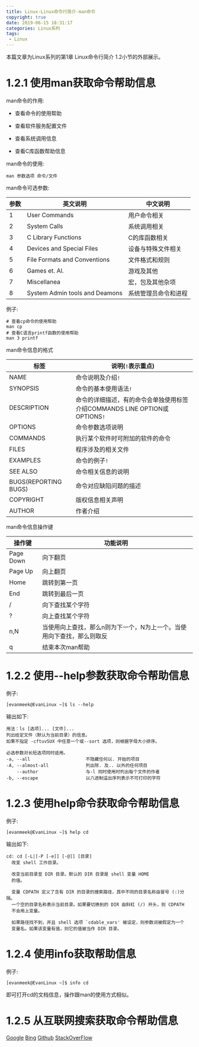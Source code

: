 ```yaml
---
title: Linux-Linux命令行简介-man命令
copyright: true
date: 2019-06-15 18:31:17
categories: Linux系列
tags:
 - Linux
---
```


本篇文章为Linux系列的第1章 Linux命令行简介 1.2小节的外部展示。

<!--more-->

# 1.2.1 使用man获取命令帮助信息

man命令的作用:
  
  - 查看命令的使用帮助

  - 查看软件服务配置文件

  - 查看系统调用信息

  - 查看C库函数帮助信息

man命令的使用:
  
  ~~~Shell
  man 参数选项 命令/文件
  ~~~

man命令可选参数:

  |参数|英文说明|中文说明|
  |---|--------------------------------|----------------------|
  | 1 | User Commands                  | 用户命令相关         |
  | 2 | System Calls                   | 系统调用相关         |
  | 3 | C Library Functions            | C的库函数相关        |
  | 4 | Devices and Special Files      | 设备与特殊文件相关   |
  | 5 | File Formats and Conventions   | 文件格式和规则       |
  | 6 | Games et. Al.                  | 游戏及其他           |
  | 7 | Miscellanea                    | 宏，包及其他杂项     |
  | 8 | System Admin tools and Deamons | 系统管理员命令和进程 |

  例子:
  
  ~~~Shell
  # 查看cp命令的使用帮助
  man cp
  # 查看C语言printf函数的使用帮助
  man 3 printf
  ~~~

man命令信息的格式

  |标签|说明(`!`表示重点)|
  |----------------------|----------------------------------------------------------------------------|
  | NAME                 | 命令说明及介绍`!`                                                          |
  | SYNOPSIS             | 命令的基本使用语法`!`                                                      |
  | DESCRIPTION          | 命令的详细描述，有的命令会单独使用标签介绍COMMANDS LINE OPTION或OPTIONS`!` |
  | OPTIONS              | 命令参数选项说明                                                           |
  | COMMANDS             | 执行某个软件时可附加的软件的命令                                           |
  | FILES                | 程序涉及的相关文件                                                         |
  | EXAMPLES             | 命令的例子`!`                                                              |
  | SEE ALSO             | 命令相关信息的说明                                                         |
  | BUGS(REPORTING BUGS) | 命令对应缺陷问题的描述                                                     |
  | COPYRIGHT            | 版权信息相关声明                                                           |
  | AUTHOR               | 作者介绍                                                                   |

man命令信息操作键

  |操作键|功能说明|
  |-----------|------------------------------------------------------------------------|
  | Page Down | 向下翻页                                                               |
  | Page Up   | 向上翻页                                                               |
  | Home      | 跳转到第一页                                                           |
  | End       | 跳转到最后一页                                                         |
  | /         | 向下查找某个字符                                                       |
  | ?         | 向上查找某个字符                                                       |
  | n,N       | 当使用向上查找，那么n则为下一个，N为上一个。当使用向下查找，那么则取反 |
  | q         | 结束本次man帮助                                                        |

# 1.2.2 使用--help参数获取命令帮助信息

  例子:

  ~~~Shell
  [evanmeek@EvanLinux ~]$ ls --help
  ~~~

  输出如下:

  ~~~Shell
  用法：ls [选项]... [文件]...
  列出给定文件（默认为当前目录）的信息。
  如果不指定 -cftuvSUX 中任意一个或--sort 选项，则根据字母大小排序。

  必选参数对长短选项同时适用。
  -a, --all                     不隐藏任何以. 开始的项目
  -A, --almost-all              列出除. 及.. 以外的任何项目
      --author                  与-l 同时使用时列出每个文件的作者
  -b, --escape                  以八进制溢出序列表示不可打印的字符

  ~~~

# 1.2.3 使用help命令获取命令帮助信息

  例子:
  
  ~~~Shell
  [evanmeek@EvanLinux ~]$ help cd
  ~~~

  输出如下:

  ~~~Shell
  cd: cd [-L|[-P [-e]] [-@]] [目录]
    改变 shell 工作目录。
    
    改变当前目录至 DIR 目录。默认的 DIR 目录是 shell 变量 HOME
    的值。
    
    变量 CDPATH 定义了含有 DIR 的目录的搜索路径，其中不同的目录名称由冒号 (:)分隔。
    一个空的目录名称表示当前目录。如果要切换到的 DIR 由斜杠 (/) 开头，则 CDPATH
    不会用上变量。
    
    如果路径找不到，并且 shell 选项 `cdable_vars' 被设定，则参数词被假定为一个
    变量名。如果该变量有值，则它的值被当作 DIR 目录。
  ~~~

# 1.2.4 使用info获取帮助信息
  
  例子:

  ~~~shell
  [evanmeek@EvanLinux ~]$ info cd
  ~~~
  
  即可打开cd的文档信息，操作跟man的使用方式相似。

# 1.2.5 从互联网搜索获取命令帮助信息

  [Google](https://www.google.com)
  [Bing](https://www.bing.com)
  [Github](https://www.github.com)
  [StackOverFlow](https://stackoverflow.com)
